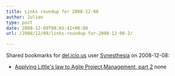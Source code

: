 ```yaml
---
title: Links roundup for 2008-12-08
author: Julian
type: post
date: 2008-12-09T00:03:41+00:00
url: /2008/12/09/links-roundup-for-2008-12-08-2/

---
```

Shared bookmarks for [del.icio.us][1] user [Synesthesia][2] on 2008-12-08:

  * [Applying Little's law to Agile Project Management, part 2][3] 
    none</li> </ul>

 [1]: https://del.icio.us/
 [2]: https://del.icio.us/synesthesia
 [3]: https://www.pmforum.org/library/papers/2008/PDFs/Varma-12-08.pdf